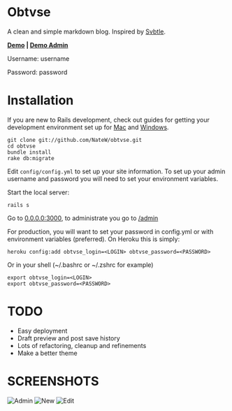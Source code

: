 Obtvse
================
A clean and simple markdown blog.  Inspired by [Svbtle](http://svbtle.com).

**[Demo](http://obtvse.herokuapp.com) | [Demo Admin](http://obtvse.herokuapp.com/admin)**

Username: username

Password: password



Installation
============

If you are new to Rails development, check out guides for getting your development environment set up for [Mac](http://astonj.com/tech/setting-up-a-ruby-dev-enviroment-on-lion/) and [Windows](http://jelaniharris.com/2011/installing-ruby-on-rails-3-in-windows/).

    git clone git://github.com/NateW/obtvse.git
    cd obtvse
    bundle install
    rake db:migrate

Edit `config/config.yml` to set up your site information.  To set up your admin username and password you will need to set your environment variables.

Start the local server:

    rails s

Go to [0.0.0.0:3000](http://0.0.0.0:3000/), to administrate you go to [/admin](http://0.0.0.0:3000/admin)

For production, you will want to set your password in config.yml or with environment variables (preferred).  On Heroku this is simply:

    heroku config:add obtvse_login=<LOGIN> obtvse_password=<PASSWORD>

Or in your shell (~/.bashrc or ~/.zshrc for example)

    export obtvse_login=<LOGIN>
    export obtvse_password=<PASSWORD>



TODO
====
- Easy deployment
- Draft preview and post save history
- Lots of refactoring, cleanup and refinements
- Make a better theme



SCREENSHOTS
===========
![Admin](http://i.imgur.com/OVr7q.png)
![New](http://i.imgur.com/MTm2c.png)
![Edit](http://i.imgur.com/VSR7M.png)
